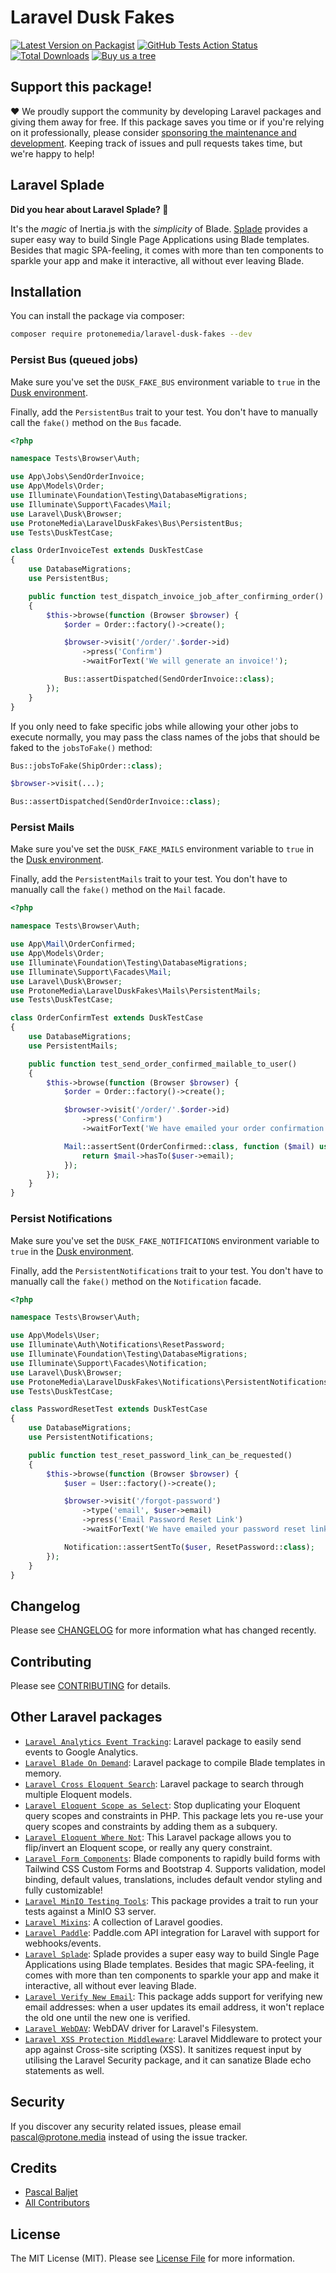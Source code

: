 # Laravel Dusk Fakes

[![Latest Version on Packagist](https://img.shields.io/packagist/v/protonemedia/laravel-dusk-fakes.svg?style=flat-square)](https://packagist.org/packages/protonemedia/laravel-dusk-fakes)
[![GitHub Tests Action Status](https://img.shields.io/github/workflow/status/protonemedia/laravel-dusk-fakes/run-tests?label=tests)](https://github.com/protonemedia/laravel-dusk-fakes/actions?query=workflow%3Arun-tests+branch%3Amain)
[![Total Downloads](https://img.shields.io/packagist/dt/protonemedia/laravel-dusk-fakes.svg?style=flat-square)](https://packagist.org/packages/protonemedia/laravel-dusk-fakes)
[![Buy us a tree](https://img.shields.io/badge/Treeware-%F0%9F%8C%B3-lightgreen)](https://plant.treeware.earth/protonemedia/laravel-dusk-fakes)

## Support this package!

❤️ We proudly support the community by developing Laravel packages and giving them away for free. If this package saves you time or if you're relying on it professionally, please consider [sponsoring the maintenance and development](https://github.com/sponsors/pascalbaljet). Keeping track of issues and pull requests takes time, but we're happy to help!

## Laravel Splade

**Did you hear about Laravel Splade? 🤩**

It's the *magic* of Inertia.js with the *simplicity* of Blade. [Splade](https://github.com/protonemedia/laravel-splade) provides a super easy way to build Single Page Applications using Blade templates. Besides that magic SPA-feeling, it comes with more than ten components to sparkle your app and make it interactive, all without ever leaving Blade.

## Installation

You can install the package via composer:

```bash
composer require protonemedia/laravel-dusk-fakes --dev
```


### Persist Bus (queued jobs)

Make sure you've set the `DUSK_FAKE_BUS` environment variable to `true` in the [Dusk environment](https://laravel.com/docs/9.x/dusk#environment-handling).

Finally, add the `PersistentBus` trait to your test. You don't have to manually call the `fake()` method on the `Bus` facade.

```php
<?php

namespace Tests\Browser\Auth;

use App\Jobs\SendOrderInvoice;
use App\Models\Order;
use Illuminate\Foundation\Testing\DatabaseMigrations;
use Illuminate\Support\Facades\Mail;
use Laravel\Dusk\Browser;
use ProtoneMedia\LaravelDuskFakes\Bus\PersistentBus;
use Tests\DuskTestCase;

class OrderInvoiceTest extends DuskTestCase
{
    use DatabaseMigrations;
    use PersistentBus;

    public function test_dispatch_invoice_job_after_confirming_order()
    {
        $this->browse(function (Browser $browser) {
            $order = Order::factory()->create();

            $browser->visit('/order/'.$order->id)
                ->press('Confirm')
                ->waitForText('We will generate an invoice!');

            Bus::assertDispatched(SendOrderInvoice::class);
        });
    }
}
```

If you only need to fake specific jobs while allowing your other jobs to execute normally, you may pass the class names of the jobs that should be faked to the `jobsToFake()` method:

```php
Bus::jobsToFake(ShipOrder::class);

$browser->visit(...);

Bus::assertDispatched(SendOrderInvoice::class);
```


### Persist Mails

Make sure you've set the `DUSK_FAKE_MAILS` environment variable to `true` in the [Dusk environment](https://laravel.com/docs/9.x/dusk#environment-handling).

Finally, add the `PersistentMails` trait to your test. You don't have to manually call the `fake()` method on the `Mail` facade.

```php
<?php

namespace Tests\Browser\Auth;

use App\Mail\OrderConfirmed;
use App\Models\Order;
use Illuminate\Foundation\Testing\DatabaseMigrations;
use Illuminate\Support\Facades\Mail;
use Laravel\Dusk\Browser;
use ProtoneMedia\LaravelDuskFakes\Mails\PersistentMails;
use Tests\DuskTestCase;

class OrderConfirmTest extends DuskTestCase
{
    use DatabaseMigrations;
    use PersistentMails;

    public function test_send_order_confirmed_mailable_to_user()
    {
        $this->browse(function (Browser $browser) {
            $order = Order::factory()->create();

            $browser->visit('/order/'.$order->id)
                ->press('Confirm')
                ->waitForText('We have emailed your order confirmation!');

            Mail::assertSent(OrderConfirmed::class, function ($mail) use ($user) {
                return $mail->hasTo($user->email);
            });
        });
    }
}
```

### Persist Notifications

Make sure you've set the `DUSK_FAKE_NOTIFICATIONS` environment variable to `true` in the [Dusk environment](https://laravel.com/docs/9.x/dusk#environment-handling).

Finally, add the `PersistentNotifications` trait to your test. You don't have to manually call the `fake()` method on the `Notification` facade.

```php
<?php

namespace Tests\Browser\Auth;

use App\Models\User;
use Illuminate\Auth\Notifications\ResetPassword;
use Illuminate\Foundation\Testing\DatabaseMigrations;
use Illuminate\Support\Facades\Notification;
use Laravel\Dusk\Browser;
use ProtoneMedia\LaravelDuskFakes\Notifications\PersistentNotifications;
use Tests\DuskTestCase;

class PasswordResetTest extends DuskTestCase
{
    use DatabaseMigrations;
    use PersistentNotifications;

    public function test_reset_password_link_can_be_requested()
    {
        $this->browse(function (Browser $browser) {
            $user = User::factory()->create();

            $browser->visit('/forgot-password')
                ->type('email', $user->email)
                ->press('Email Password Reset Link')
                ->waitForText('We have emailed your password reset link!');

            Notification::assertSentTo($user, ResetPassword::class);
        });
    }
}
```

## Changelog

Please see [CHANGELOG](CHANGELOG.md) for more information what has changed recently.

## Contributing

Please see [CONTRIBUTING](CONTRIBUTING.md) for details.

## Other Laravel packages

* [`Laravel Analytics Event Tracking`](https://github.com/protonemedia/laravel-analytics-event-tracking): Laravel package to easily send events to Google Analytics.
* [`Laravel Blade On Demand`](https://github.com/protonemedia/laravel-blade-on-demand): Laravel package to compile Blade templates in memory.
* [`Laravel Cross Eloquent Search`](https://github.com/protonemedia/laravel-cross-eloquent-search): Laravel package to search through multiple Eloquent models.
* [`Laravel Eloquent Scope as Select`](https://github.com/protonemedia/laravel-eloquent-scope-as-select): Stop duplicating your Eloquent query scopes and constraints in PHP. This package lets you re-use your query scopes and constraints by adding them as a subquery.
* [`Laravel Eloquent Where Not`](https://github.com/protonemedia/laravel-eloquent-where-not): This Laravel package allows you to flip/invert an Eloquent scope, or really any query constraint.
* [`Laravel Form Components`](https://github.com/protonemedia/laravel-form-components): Blade components to rapidly build forms with Tailwind CSS Custom Forms and Bootstrap 4. Supports validation, model binding, default values, translations, includes default vendor styling and fully customizable!
* [`Laravel MinIO Testing Tools`](https://github.com/protonemedia/laravel-minio-testing-tools): This package provides a trait to run your tests against a MinIO S3 server.
* [`Laravel Mixins`](https://github.com/protonemedia/laravel-mixins): A collection of Laravel goodies.
* [`Laravel Paddle`](https://github.com/protonemedia/laravel-paddle): Paddle.com API integration for Laravel with support for webhooks/events.
* [`Laravel Splade`](https://github.com/protonemedia/laravel-splade): Splade provides a super easy way to build Single Page Applications using Blade templates. Besides that magic SPA-feeling, it comes with more than ten components to sparkle your app and make it interactive, all without ever leaving Blade.
* [`Laravel Verify New Email`](https://github.com/protonemedia/laravel-verify-new-email): This package adds support for verifying new email addresses: when a user updates its email address, it won't replace the old one until the new one is verified.
* [`Laravel WebDAV`](https://github.com/protonemedia/laravel-webdav): WebDAV driver for Laravel's Filesystem.
* [`Laravel XSS Protection Middleware`](https://github.com/protonemedia/laravel-xss-protection): Laravel Middleware to protect your app against Cross-site scripting (XSS). It sanitizes request input by utilising the Laravel Security package, and it can sanatize Blade echo statements as well.

## Security

If you discover any security related issues, please email pascal@protone.media instead of using the issue tracker.

## Credits

- [Pascal Baljet](https://github.com/protonemedia)
- [All Contributors](../../contributors)

## License

The MIT License (MIT). Please see [License File](LICENSE.md) for more information.
